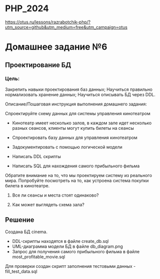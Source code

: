 # PHP_2024

https://otus.ru/lessons/razrabotchik-php/?utm_source=github&utm_medium=free&utm_campaign=otus

# Домашнее задание №6
## Проектирование БД
### Цель:
Закрепить навыки проектирования баз данных;
Научиться правильно нормализовать хранение данных;
Научиться описывать БД через DDL.

Описание/Пошаговая инструкция выполнения домашнего задания:

Спроектируйте схему данных для системы управления кинотеатром

* Кинотеатр имеет несколько залов, в каждом зале идет несколько разных сеансов, клиенты могут купить билеты на сеансы

* Спроектировать базу данных для управления кинотеатром

* Задокументировать с помощью логической модели

* Написать DDL скрипты

* Написать SQL для нахождения самого прибыльного фильма

Обратите внимание на то, что мы проектируем систему из реального мира. Попробуйте посмотреть на то, как устроена система покупки билета в кинотеатре.

1. Все ли сеансы и места стоят одинаково?

2. Как может выглядеть схема зала?

## Решение

Создана БД cinema.
* DDL-скрипты находятся в файле create_db.sql
* UML-диаграмма модели БД в файле db_diagram.png
* Запрос для получения самого прибыльного фильма в файле most_profitable_movie.sql

Для проверки создан скрипт заполнения тестовыми данных - fill_test_data.sql
